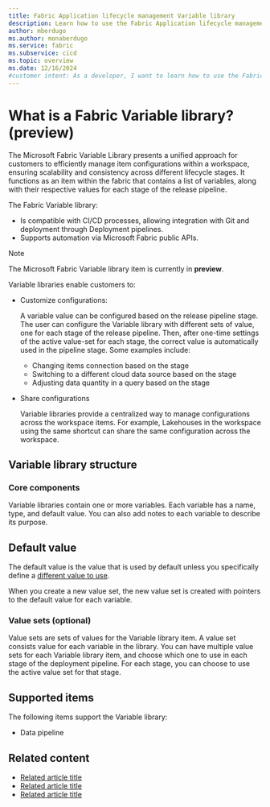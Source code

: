 ```yaml
---
title: Fabric Application lifecycle management Variable library
description: Learn how to use the Fabric Application lifecycle management (ALM) Variable library tool to customize your stages.
author: mberdugo
ms.author: monaberdugo
ms.service: fabric
ms.subservice: cicd
ms.topic: overview
ms.date: 12/16/2024
#customer intent: As a developer, I want to learn how to use the Fabric Application lifecycle management (ALM) Variable library tool to customize my stages so that I can manage my content lifecycle.
---
```


# What is a Fabric Variable library? (preview)

The Microsoft Fabric Variable Library presents a unified approach for customers to efficiently manage item configurations within a workspace, ensuring scalability and consistency across different lifecycle stages. It functions as an item within the fabric that contains a list of variables, along with their respective values for each stage of the release pipeline.

The Fabric Variable library:

* Is compatible with CI/CD processes, allowing integration with Git and deployment through Deployment pipelines.
* Supports automation via Microsoft Fabric public APIs.

> [!NOTE]
> The Microsoft Fabric Variable library item is currently in **preview**.

Variable libraries enable customers to:

* Customize configurations:

  A variable value can be configured based on the release pipeline stage. The user can configure the Variable library with different sets of value, one for each stage of the release pipeline. Then, after one-time settings of the active value-set for each stage, the correct value is automatically used in the pipeline stage. Some examples include:

  * Changing items connection based on the stage
  * Switching to a different cloud data source based on the stage
  * Adjusting data quantity in a query based on the stage

* Share configurations

  Variable libraries provide a centralized way to manage configurations across the workspace items. For example, Lakehouses in the workspace using the same shortcut can share the same configuration across the workspace.

## Variable library structure

### Core components

Variable libraries contain one or more variables. Each variable has a name, type, and default value. You can also add notes to each variable to describe its purpose.

## Default value

The default value is the value that is used by default unless you specifically define a [different value to use](#value-sets).

When you create a new value set, the new value set is created with pointers to the default value for each variable.

### Value sets (optional)

Value sets are sets of values for the Variable library item. A value set consists value for each variable in the library. You can have multiple value sets for each Variable library item, and choose which one to use in each stage of the deployment pipeline. For each stage, you can choose to use the active value set for that stage.

## Supported items

The following items support the Variable library:

* Data pipeline
<!--- * [Lakehouse](../../data-engineering/lakehouse-overview.md)
* Notebook --->

## Related content

* [Related article title](link.md)
* [Related article title](link.md)
* [Related article title](link.md)
